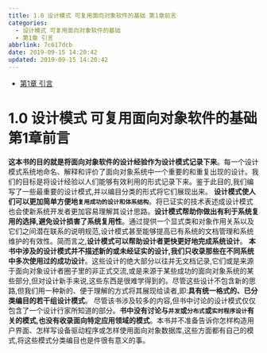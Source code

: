 ```yaml
---
title: 1.0 设计模式 可复用面向对象软件的基础 第1章前言
categories:
  - 设计模式 可复用面向对象软件的基础
  - 第1章 引言
abbrlink: 7c617dcb
date: 2019-09-15 14:20:42
updated: 2019-09-15 14:20:42
---
```

- [第1章 引言](/blog/null/#第1章-引言)

<!--more-->
<script src="/js/src/jquery.slim.min.js"></script>
<script>$(document).ready(function() {$(".post-body > p:nth-child(5) > br:nth-child(2)").hide();$(".post-body > p:nth-child(5) > br:nth-child(3)").hide();$(".post-body > ul:eq(0)").hide();});</script>

<!--end-->
<!--SSTStart-->
# 1.0 设计模式 可复用面向对象软件的基础 第1章前言 #
**这本书的目的就是将面向对象软件的设计经验作为设计模式记录下来**。每一个设计模式系统地命名、解释和评价了面向对象系统中一个重要的和重复出现的设计。我们的目标是将设计经验以人们能够有效利用的形式记录下来。鉴于此目的,我们编写了一些最重要的设计模式,并以编目分类的形式将它们展现出来。
**设计模式使人们可以更加简单方便地`复用成功的设计和体系结构`**。将已证实的技术表述成设计模式也会使新系统开发者更加容易理解其设计思路。**设计模式帮助你做出有利于系统复用的选择,避免设计损害了系统复用性**。通过提供一个显式类和对象作用关系以及它们之间潜在联系的说明规范,设计模式甚至能够提高已有系统的文档管理和系统维护的有效性。简而言之,**设计模式可以帮助设计者更快更好地完成系统设计**。
**本书中涉及的设计模式并不描述新的或未经证实的设计,我们只收录那些在不同系统中多次使用过的成功设计**。这些设计的绝大部分以往并无文档记录,它们或是来源于面向对象设计者圈子里的非正式交流,或是来源于某些成功的面向对象系统的某些部分,但对设计新手来说,这些东西是很难学得到的。尽管这些设计不包含新的思路,但我们用一种新的、便于理解的方式将其展现给读者,即:**具有统一格式的、已分类编目的若干组设计模式**。
尽管该书涉及较多的内容,但书中讨论的设计模式仅仅包含了一个设计行家所知道的部分。**书中没有讨论与`并发`或`分布式`或`实时程序设计`有关的模式,也没有收录面向特定应用领域的模式**。本书并不准备告诉你怎样构造用户界面、怎样写设备驱动程序或怎样使用面向对象数据库,这些方面都有自己的模式,将这些模式分类编目也是件很有意义的事。
<!--SSTStop-->
